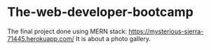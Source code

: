 # The-web-developer-bootcamp
The final project done using MERN stack: https://mysterious-sierra-71445.herokuapp.com/
It is about a photo gallery.
